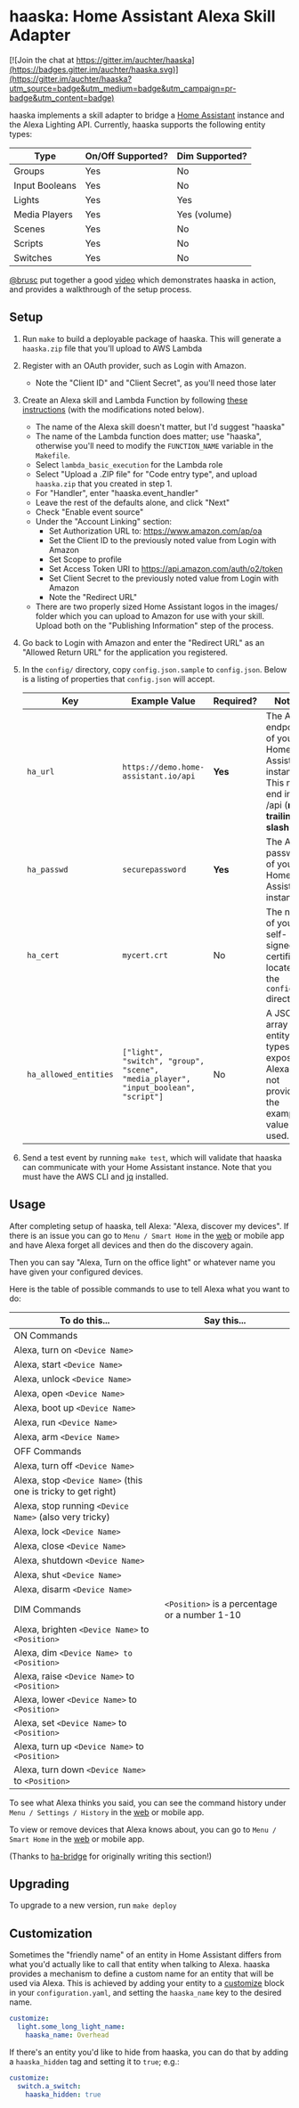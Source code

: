 # haaska: Home Assistant Alexa Skill Adapter

[![Join the chat at https://gitter.im/auchter/haaska](https://badges.gitter.im/auchter/haaska.svg)](https://gitter.im/auchter/haaska?utm_source=badge&utm_medium=badge&utm_campaign=pr-badge&utm_content=badge)

haaska implements a skill adapter to bridge a [Home Assistant](https://home-assistant.io) instance and the Alexa Lighting API. Currently, haaska supports the following entity types:

| Type           | On/Off Supported? | Dim Supported? |
|----------------|-------------------|----------------|
| Groups         | Yes               | No             |
| Input Booleans | Yes               | No             |
| Lights         | Yes               | Yes            |
| Media Players  | Yes               | Yes (volume)   |
| Scenes         | Yes               | No             |
| Scripts        | Yes               | No             |
| Switches       | Yes               | No             |

[@brusc](https://github.com/brusc) put together a good [video](https://www.youtube.com/watch?v=zZuwQ9spPkQ) which demonstrates haaska in action, and provides a walkthrough of the setup process.

## Setup

1. Run `make` to build a deployable package of haaska. This will generate a `haaska.zip` file that you'll upload to AWS Lambda
2. Register with an OAuth provider, such as Login with Amazon.
    * Note the "Client ID" and "Client Secret", as you'll need those later
3. Create an Alexa skill and Lambda Function by following [these instructions](https://developer.amazon.com/public/solutions/alexa/alexa-skills-kit/docs/steps-to-create-a-smart-home-skill) (with the modifications noted below).
    * The name of the Alexa skill doesn't matter, but I'd suggest "haaska"
    * The name of the Lambda function does matter; use "haaska", otherwise you'll need to modify the `FUNCTION_NAME` variable in the `Makefile`.
    * Select `lambda_basic_execution` for the Lambda role
    * Select "Upload a .ZIP file" for "Code entry type", and upload `haaska.zip` that you created in step 1.
    * For "Handler", enter "haaska.event\_handler"
    * Leave the rest of the defaults alone, and click "Next"
    * Check "Enable event source"
    * Under the "Account Linking" section:
        * Set Authorization URL to: https://www.amazon.com/ap/oa
        * Set the Client ID to the previously noted value from Login with Amazon
        * Set Scope to profile
        * Set Access Token URI to https://api.amazon.com/auth/o2/token
        * Set Client Secret to the previously noted value from Login with Amazon
        * Note the "Redirect URL"
    * There are two properly sized Home Assistant logos in the images/ folder which you can upload to Amazon for use with your skill. Upload both on the "Publishing Information" step of the process.
4. Go back to Login with Amazon and enter the "Redirect URL" as an "Allowed Return URL" for the application you registered.
5. In the `config/` directory, copy `config.json.sample` to `config.json`. Below is a listing of properties that `config.json` will accept.

   | Key                   | Example Value                                                                      | Required? | Notes                                                                                            |
   |-----------------------|------------------------------------------------------------------------------------|-----------|--------------------------------------------------------------------------------------------------|
   | `ha_url`              | `https://demo.home-assistant.io/api`                                               | **Yes**   | The API endpoint of your Home Assistant instance. This must end in /api (**no trailing slash**). |
   | `ha_passwd`           | `securepassword`                                                                   | **Yes**   | The API password of your Home Assistant instance.                                                |
   | `ha_cert`             | `mycert.crt`                                                                       | No        | The name of your self-signed certificate located in the `config/` directory.                     |
   | `ha_allowed_entities` | `["light", "switch", "group", "scene", "media_player", "input_boolean", "script"]` | No        | A JSON array of entity types to expose to Alexa. If not provided, the example value is used.     |

6. Send a test event by running `make test`, which will validate that haaska can communicate with your Home Assistant instance. Note that you must have the AWS CLI and [jq](https://stedolan.github.io/jq/) installed.

## Usage
After completing setup of haaska, tell Alexa: "Alexa, discover my devices". If there is an issue you can go to `Menu / Smart Home` in the [web](http://echo.amazon.com/#smart-home) or mobile app and have Alexa forget all devices and then do the discovery again.

Then you can say "Alexa, Turn on the office light" or whatever name you have given your configured devices.

Here is the table of possible commands to use to tell Alexa what you want to do:

To do this... | Say this...
--------------|------------
ON Commands |
 | Alexa, turn on `<Device Name>`
 | Alexa, start `<Device Name>`
 | Alexa, unlock `<Device Name>`
 | Alexa, open `<Device Name>`
 | Alexa, boot up `<Device Name>`
 | Alexa, run `<Device Name>`
 | Alexa, arm `<Device Name>`
OFF Commands |
 | Alexa, turn off `<Device Name>`
 | Alexa, stop `<Device Name>` (this one is tricky to get right)
 | Alexa, stop running `<Device Name>` (also very tricky)
 | Alexa, lock `<Device Name>`
 | Alexa, close `<Device Name>`
 | Alexa, shutdown `<Device Name>`
 | Alexa, shut `<Device Name>`
 | Alexa, disarm `<Device Name>`
DIM Commands | `<Position>` is a percentage or a number 1-10
 | Alexa, brighten `<Device Name>` to `<Position>`
 | Alexa, dim `<Device Name> to <Position>`
 | Alexa, raise `<Device Name>` to `<Position>`
 | Alexa, lower `<Device Name>` to `<Position>`
 | Alexa, set `<Device Name>` to `<Position>`
 | Alexa, turn up `<Device Name>` to `<Position>`
 | Alexa, turn down `<Device Name>` to `<Position>`

To see what Alexa thinks you said, you can see the command history under `Menu / Settings / History` in the [web](http://echo.amazon.com/#settings/dialogs) or mobile app.

To view or remove devices that Alexa knows about, you can go to `Menu / Smart Home` in the [web](http://echo.amazon.com/#smart-home) or mobile app.

(Thanks to [ha-bridge](https://github.com/bwssytems/ha-bridge) for originally writing this section!)

## Upgrading

To upgrade to a new version, run `make deploy`

## Customization

Sometimes the "friendly name" of an entity in Home Assistant differs from what you'd actually like to call that entity when talking to Alexa. haaska provides a mechanism to define a custom name for an entity that will be used via Alexa. This is achieved by adding your entity to a [customize](https://home-assistant.io/getting-started/devices/) block in your `configuration.yaml`, and setting the `haaska_name` key to the desired name.

```yaml
customize:
  light.some_long_light_name:
    haaska_name: Overhead
```
If there's an entity you'd like to hide from haaska, you can do that by adding a `haaska_hidden` tag and setting it to `true`; e.g.:

```yaml
customize:
  switch.a_switch:
    haaska_hidden: true
```
